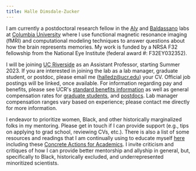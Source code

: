 ```yaml
---
title: Halle Dimsdale-Zucker
---
```

I am currently a postdoctoral research fellow in the
[Aly](https://www.alylab.org/) and [Baldassano](https://www.dpmlab.org/) labs
at [Columbia University](https://psychology.columbia.edu/) where I use
functional magnetic resonance imaging (fMRI) and computational modeling
techniques to answer questions about how the brain represents memories.
My work is funded by a NRSA F32 fellowship from the National Eye Institute (federal award #: F32EY032352).

I will be joining [UC Riverside](https://psychology.ucr.edu/) as an Assistant Professor, starting Summer 2023.
If you are interested in joining the lab as a lab manager, graduate student, or postdoc,
please email me (<halledz@ucr.edu>) your CV. Official job postings will be linked, once available.
For information regarding pay and benefits, please see UCR's [standard benefits information](https://ucnet.universityofcalifornia.edu/compensation-and-benefits/index.html) as well as
general compensation rates for [graduate students](https://supportinggraduatestudents.ucr.edu/compensation-benefits), 
and [postdocs](https://graduate.ucr.edu/postdoctoral-studies#:~:text=Salary%20scales%20(Exempt)%C2%A0effective%2002/01/2021).
Lab manager compensation ranges vary based on experience; please contact me directly for more information.

I endeavor to prioritize women, Black, and other historically marginalized folks in
my mentoring. Please get in touch if I can provide support (e.g., tips on applying
to grad school, reviewing CVs, etc.). There is also a list of some resources and
readings that I am continually using to educate myself [here](/resources) including
these [Concrete Actions for Academics](https://docs.google.com/document/d/1Ic6bil2AvrQmPFUcUyxcw_FumofKkUo3VLsU7qG0cTk/preview?pru=AAABcsK8OBM*vB48ngj1AcbyWPbpAoY87Q#).
I invite criticism and critiques of how I can provide better mentorship and allyship in general,
but, specifically to Black, historically excluded, and underrepresented minoritized scientists.
